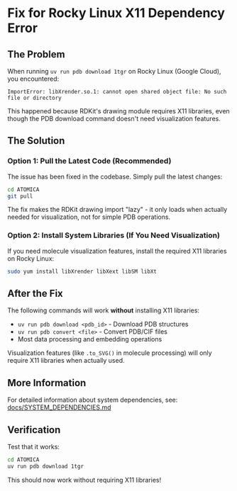 # Fix for Rocky Linux X11 Dependency Error

## The Problem

When running `uv run pdb download 1tgr` on Rocky Linux (Google Cloud), you encountered:
```
ImportError: libXrender.so.1: cannot open shared object file: No such file or directory
```

This happened because RDKit's drawing module requires X11 libraries, even though the PDB download command doesn't need visualization features.

## The Solution

### Option 1: Pull the Latest Code (Recommended)

The issue has been fixed in the codebase. Simply pull the latest changes:

```bash
cd ATOMICA
git pull
```

The fix makes the RDKit drawing import "lazy" - it only loads when actually needed for visualization, not for simple PDB operations.

### Option 2: Install System Libraries (If You Need Visualization)

If you need molecule visualization features, install the required X11 libraries on Rocky Linux:

```bash
sudo yum install libXrender libXext libSM libXt
```

## After the Fix

The following commands will work **without** installing X11 libraries:
- `uv run pdb download <pdb_id>` - Download PDB structures
- `uv run pdb convert <file>` - Convert PDB/CIF files
- Most data processing and embedding operations

Visualization features (like `.to_SVG()` in molecule processing) will only require X11 libraries when actually used.

## More Information

For detailed information about system dependencies, see: [docs/SYSTEM_DEPENDENCIES.md](docs/SYSTEM_DEPENDENCIES.md)

## Verification

Test that it works:
```bash
cd ATOMICA
uv run pdb download 1tgr
```

This should now work without requiring X11 libraries!


